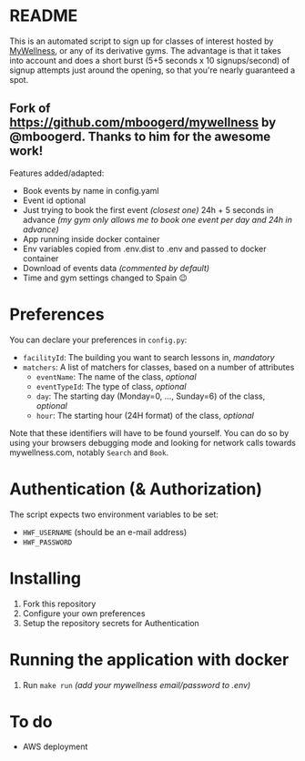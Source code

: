 # README

This is an automated script to sign up for classes of interest hosted by [MyWellness](https://www.mywellness.com/?language=es), or any of its derivative gyms.
The advantage is that it takes into account  and does a short burst (5+5 seconds x 10 signups/second) of signup attempts just around the opening, so that you're nearly guaranteed a spot.

## Fork of https://github.com/mboogerd/mywellness by @mboogerd. Thanks to him for the awesome work!
Features added/adapted:
- Book events by name in config.yaml
- Event id optional
- Just trying to book the first event _(closest one)_ 24h + 5 seconds in advance _(my gym only allows me to book one event per day and 24h in advance)_
- App running inside docker container
- Env variables copied from .env.dist to .env and passed to docker container
- Download of events data _(commented by default)_
- Time and gym settings changed to Spain 😉

# Preferences

You can declare your preferences in `config.py`:
- `facilityId`:         The building you want to search lessons in, *mandatory*
- `matchers`:           A list of matchers for classes, based on a number of attributes
    - `eventName`:      The name of the class, *optional*
    - `eventTypeId`:    The type of class, *optional*
    - `day`:            The starting day (Monday=0, ..., Sunday=6) of the class, *optional*
    - `hour`:           The starting hour (24H format) of the class, *optional*

Note that these identifiers will have to be found yourself. You can do so by using your browsers debugging mode and looking for network calls towards mywellness.com, notably `Search` and `Book`.

# Authentication (& Authorization)

The script expects two environment variables to be set:
- `HWF_USERNAME` (should be an e-mail address)
- `HWF_PASSWORD`

# Installing

1. Fork this repository
2. Configure your own preferences
3. Setup the repository secrets for Authentication

# Running the application with docker
1. Run `make run` _(add your mywellness email/password to .env)_

# To do
- AWS deployment